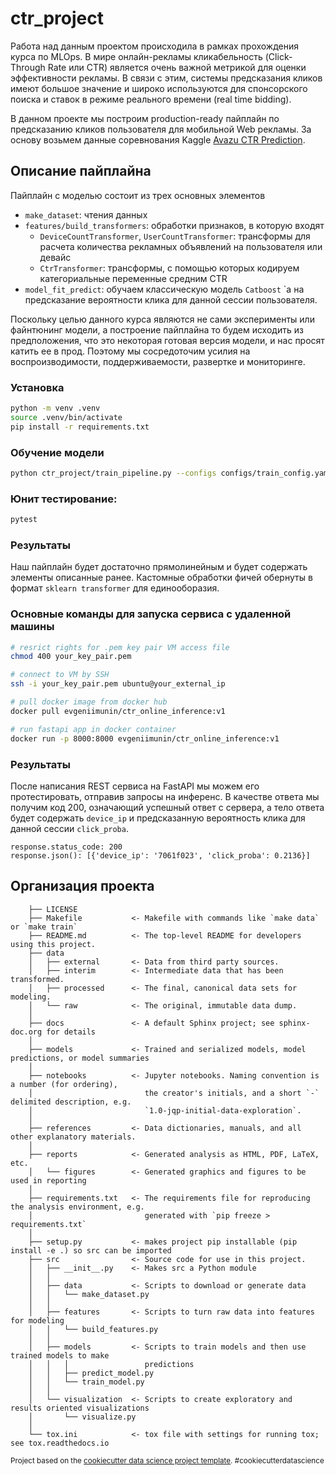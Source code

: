 ctr_project
==============================

Работа над данным проектом происходила в рамках прохождения курса по MLOps. В мире онлайн-рекламы кликабельность (Click-Through Rate или CTR) является очень важной метрикой для оценки эффективности рекламы. 
В связи с этим, системы предсказания кликов имеют большое значение и широко используются для спонсорского поиска 
и ставок в режиме реального времени (real time bidding).

В данном проекте мы построим production-ready пайплайн по предсказанию кликов пользователя для мобильной Web рекламы.
За основу возьмем данные соревнования Kaggle [Avazu CTR Prediction](https://www.kaggle.com/competitions/avazu-ctr-prediction/overview/description).


## Описание пайплайна
Пайплайн с моделью состоит из трех основных элементов
- `make_dataset`: чтения данных
- `features/build_transformers`: обработки признаков, в которую входят
  - `DeviceCountTransformer`, `UserCountTransformer`: трансформы для расчета количества 
рекламных объявлений на пользователя или девайс
  - `CtrTransformer`: трансформы, с помощью которых кодируем категориальные переменные средним CTR
- `model_fit_predict`: обучаем классическую модель `Catboost` `а на предсказание вероятности клика для данной сессии пользователя. 

Поскольку целью данного курса являются не сами эксперименты или файнтюнинг модели, а построение пайплайна
то будем исходить из предположения, что это некоторая готовая версия модели, и нас просят катить ее в прод.
Поэтому мы сосредоточим усилия на воспроизводимости, поддерживаемости, развертке и мониторинге.


### Установка 
```bash
python -m venv .venv
source .venv/bin/activate
pip install -r requirements.txt
```

### Обучение модели
```bash
python ctr_project/train_pipeline.py --configs configs/train_config.yaml
```

### Юнит тестирование:
```bash
pytest
```

### Результаты
Наш пайплайн будет достаточно прямолинейным и будет содержать элементы описанные ранее.
Кастомные обработки фичей обернуты в формат `sklearn transformer` для единооборазия.

### Основные команды для запуска сервиса с удаленной машины
```bash
# resrict rights for .pem key pair VM access file
chmod 400 your_key_pair.pem

# connect to VM by SSH
ssh -i your_key_pair.pem ubuntu@your_external_ip

# pull docker image from docker hub
docker pull evgeniimunin/ctr_online_inference:v1

# run fastapi app in docker container
docker run -p 8000:8000 evgeniimunin/ctr_online_inference:v1
```

### Результаты
После написания REST сервиса на FastAPI мы можем его протестировать, отправив запросы на инференс.
В качестве ответа мы получим код 200, означающий успешный ответ с сервера, а тело ответа будет содержать
`device_ip` и предсказанную вероятность клика для данной сессии `click_proba`.
```
response.status_code: 200
response.json(): [{'device_ip': '7061f023', 'click_proba': 0.2136}]
```

## Организация проекта
```
    ├── LICENSE
    ├── Makefile           <- Makefile with commands like `make data` or `make train`
    ├── README.md          <- The top-level README for developers using this project.
    ├── data
    │   ├── external       <- Data from third party sources.
    │   ├── interim        <- Intermediate data that has been transformed.
    │   ├── processed      <- The final, canonical data sets for modeling.
    │   └── raw            <- The original, immutable data dump.
    │
    ├── docs               <- A default Sphinx project; see sphinx-doc.org for details
    │
    ├── models             <- Trained and serialized models, model predictions, or model summaries
    │
    ├── notebooks          <- Jupyter notebooks. Naming convention is a number (for ordering),
    │                         the creator's initials, and a short `-` delimited description, e.g.
    │                         `1.0-jqp-initial-data-exploration`.
    │
    ├── references         <- Data dictionaries, manuals, and all other explanatory materials.
    │
    ├── reports            <- Generated analysis as HTML, PDF, LaTeX, etc.
    │   └── figures        <- Generated graphics and figures to be used in reporting
    │
    ├── requirements.txt   <- The requirements file for reproducing the analysis environment, e.g.
    │                         generated with `pip freeze > requirements.txt`
    │
    ├── setup.py           <- makes project pip installable (pip install -e .) so src can be imported
    ├── src                <- Source code for use in this project.
    │   ├── __init__.py    <- Makes src a Python module
    │   │
    │   ├── data           <- Scripts to download or generate data
    │   │   └── make_dataset.py
    │   │
    │   ├── features       <- Scripts to turn raw data into features for modeling
    │   │   └── build_features.py
    │   │
    │   ├── models         <- Scripts to train models and then use trained models to make
    │   │   │                 predictions
    │   │   ├── predict_model.py
    │   │   └── train_model.py
    │   │
    │   └── visualization  <- Scripts to create exploratory and results oriented visualizations
    │       └── visualize.py
    │
    └── tox.ini            <- tox file with settings for running tox; see tox.readthedocs.io
```

<p><small>Project based on the <a target="_blank" href="https://drivendata.github.io/cookiecutter-data-science/">cookiecutter data science project template</a>. #cookiecutterdatascience</small></p>
